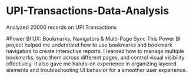 # UPI-Transactions-Data-Analysis
Analyzed 20000 records on UPI Transactions

#Power BI UX: Bookmarks, Navigators & Multi-Page Sync
This Power BI project helped me understand how to use bookmarks and bookmark navigators to create interactive reports. I learned how to manage multiple bookmarks, sync them across different pages, and control visual visibility effectively. It also gave me hands-on experience in organizing layered elements and troubleshooting UI behavior for a smoother user experience.
